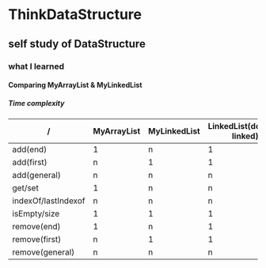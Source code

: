 # ThinkDataStructure
## self study of DataStructure


### what I learned 
#### Comparing MyArrayList & MyLinkedList
##### Time complexity

|   /   | MyArrayList | MyLinkedList | LinkedList(double-linked)
| --- | --- | --- | --- |
| add(end) | 1 | n | 1 |
| add(first) | n | 1 | 1 | 
| add(general) | n | n | n |
| get/set | 1 | n | n |
| indexOf/lastIndexof | n | n | n |
| isEmpty/size | 1 | 1 | 1 |
| remove(end) | 1 | n | 1 |
| remove(first) | n | 1 | 1 | 
| remove(general) | n | n | n |

